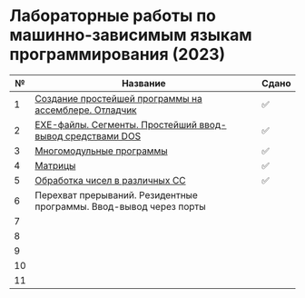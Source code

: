 # Лабораторные работы по машинно-зависимым языкам программирования (2023)

| № | Название | Сдано |  
| --- | --- | --- |
| 1 | [Создание простейшей программы на ассемблере. Отладчик](https://github.com/XTDimasXT/BMSTU-MDPL/tree/master/lab_01) | ✅ |
| 2 | [EXE-файлы. Сегменты. Простейший ввод-вывод средствами DOS](https://github.com/XTDimasXT/BMSTU-MDPL/tree/master/lab_02) | ✅ |
| 3 | [Многомодульные программы](https://github.com/XTDimasXT/BMSTU-MDPL/tree/master/lab_03) | ✅ |
| 4 | [Матрицы](https://github.com/XTDimasXT/BMSTU-MDPL/tree/master/lab_04) | ✅ |
| 5 | [Обработка чисел в различных СС](https://github.com/XTDimasXT/BMSTU-MDPL/tree/master/lab_05) | ✅ |
| 6 | Перехват прерываний. Резидентные программы. Ввод-вывод через порты |  |
| 7 |  |  |
| 8 |  |  |
| 9 |  |  |
| 10 |  |  |
| 11 |  |  |
